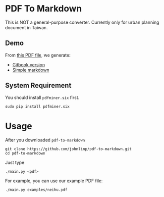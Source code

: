 # PDF To Markdown

This is NOT a general-purpose converter.
Currently only for urban planning document in Taiwan.


## Demo

From [this PDF file](https://github.com/johnlinp/pdf-to-markdown/blob/master/examples/neihu.pdf?raw=true), we generate:

- [Gitbook version](http://johnlinp.gitbooks.io/neihu/content/)
- [Simple markdown](https://github.com/johnlinp/pdf-to-markdown/tree/master/examples/neihu.md)


## System Requirement

You should install `pdfminer.six` first.

	sudo pip install pdfminer.six


# Usage

After you downloaded `pdf-to-markdown`

	git clone https://github.com/johnlinp/pdf-to-markdown.git
	cd pdf-to-markdown

Just type

	./main.py <pdf>

For example, you can use our example PDF file:

	./main.py examples/neihu.pdf

